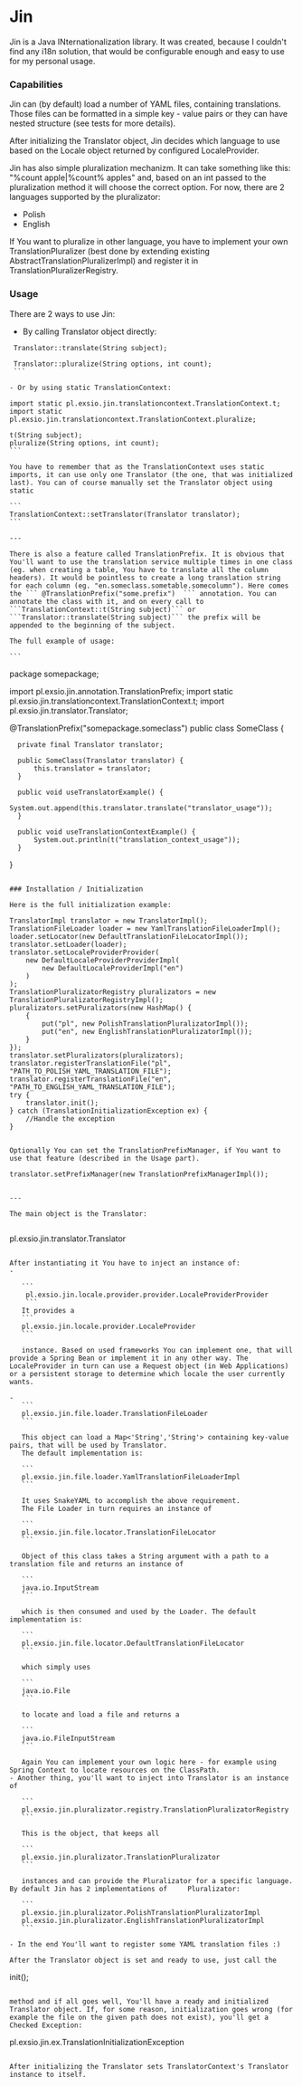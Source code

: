 # Jin
Jin is a Java INternationalization library. It was created, because I couldn't find any i18n solution, that would be configurable enough and easy to use for my personal usage.

### Capabilities

Jin can (by default) load a number of YAML files, containing translations. Those files can be formatted in a simple key - value pairs or they can have nested structure (see tests for more details). 

After initializing the Translator object, Jin decides which language to use based on the Locale object returned by configured LocaleProvider.

Jin has also simple pluralization mechanizm. It can take something like this: "%count apple|%count% apples" and, based on an int passed to the pluralization method it will choose the correct option. For now, there are 2 languages supported by the pluralizator:
- Polish
- English

If You want to pluralize in other language, you have to implement your own TranslationPluralizer (best done by extending existing AbstractTranslationPluralizerImpl) and register it in TranslationPluralizerRegistry.

### Usage
There are 2 ways to use Jin:
   -  By calling Translator object directly:

   ```
    Translator::translate(String subject);
    
    Translator::pluralize(String options, int count);
    ```
    
   - Or by using static TranslationContext:
   
   ```
    import static pl.exsio.jin.translationcontext.TranslationContext.t;
    import static pl.exsio.jin.translationcontext.TranslationContext.pluralize;
    
    t(String subject);
    pluralize(String options, int count);
    ```
    
    You have to remember that as the TranslationContext uses static imports, it can use only one Translator (the one, that was initialized last). You can of course manually set the Translator object using static
    
    ```
    TranslationContext::setTranslator(Translator translator);
    ```
    
    ---
    
    There is also a feature called TranslationPrefix. It is obvious that You'll want to use the translation service multiple times in one class (eg. when creating a table, You have to translate all the column headers). It would be pointless to create a long translation string for each column (eg. "en.someclass.sometable.somecolumn"). Here comes the ``` @TranslationPrefix("some.prefix")  ``` annotation. You can annotate the class with it, and on every call to ```TranslationContext::t(String subject)``` or ```Translator::translate(String subject)``` the prefix will be appended to the beginning of the subject. 
    
    The full example of usage:
    
    ```
    
   package somepackage;

   import pl.exsio.jin.annotation.TranslationPrefix;
   import static pl.exsio.jin.translationcontext.TranslationContext.t;
   import pl.exsio.jin.translator.Translator;

   @TranslationPrefix("somepackage.someclass")
   public class SomeClass {
      
      private final Translator translator;
  
      public SomeClass(Translator translator) {
          this.translator = translator;
      }
      
      public void useTranslatorExample() {
          System.out.append(this.translator.translate("translator_usage"));
      }
      
      public void useTranslationContextExample() {
          System.out.println(t("translation_context_usage"));
      }
  }
        
   ```
    
### Installation / Initialization

Here is the full initialization example:

```
    TranslatorImpl translator = new TranslatorImpl();
    TranslationFileLoader loader = new YamlTranslationFileLoaderImpl();
    loader.setLocator(new DefaultTranslationFileLocatorImpl());
    translator.setLoader(loader);
    translator.setLocaleProviderProvider(
        new DefaultLocaleProviderProviderImpl(
            new DefaultLocaleProviderImpl("en")
        )
    );
    TranslationPluralizatorRegistry pluralizators = new TranslationPluralizatorRegistryImpl();
    pluralizators.setPuralizators(new HashMap() {
        {
            put("pl", new PolishTranslationPluralizatorImpl());
            put("en", new EnglishTranslationPluralizatorImpl());
        }
    });
    translator.setPluralizators(pluralizators);
    translator.registerTranslationFile("pl", "PATH_TO_POLISH_YAML_TRANSLATION_FILE");
    translator.registerTranslationFile("en", "PATH_TO_ENGLISH_YAML_TRANSLATION_FILE");
    try {
        translator.init();
    } catch (TranslationInitializationException ex) {
        //Handle the exception
    }
```

Optionally You can set the TranslationPrefixManager, if You want to use that feature (described in the Usage part).

```
    translator.setPrefixManager(new TranslationPrefixManagerImpl());
```

---

The main object is the Translator:
 
 ```
 pl.exsio.jin.translator.Translator
 ```
 
After instantiating it You have to inject an instance of:
 - 
    
    ```
     pl.exsio.jin.locale.provider.provider.LocaleProviderProvider
     ```
    It provides a 
    ```
    pl.exsio.jin.locale.provider.LocaleProvider
    ```
    
    instance. Based on used frameworks You can implement one, that will provide a Spring Bean or implement it in any other way. The LocaleProvider in turn can use a Request object (in Web Applications) or a persistent storage to determine which locale the user currently wants.
    
- 
    ```
    pl.exsio.jin.file.loader.TranslationFileLoader
    ```
    
    This object can load a Map<'String','String'> containing key-value pairs, that will be used by Translator.
    The default implementation is:
    
    ```
    pl.exsio.jin.file.loader.YamlTranslationFileLoaderImpl
    ```
    
    It uses SnakeYAML to accomplish the above requirement.
    The File Loader in turn requires an instance of
    
    ```
    pl.exsio.jin.file.locator.TranslationFileLocator
    ```
    
    Object of this class takes a String argument with a path to a translation file and returns an instance of
    
    ```
    java.io.InputStream
    ```
    
    which is then consumed and used by the Loader. The default implementation is:
    
    ```
    pl.exsio.jin.file.locator.DefaultTranslationFileLocator
    ```
    
    which simply uses 
    
    ```
    java.io.File
    ```
    
    to locate and load a file and returns a 
    
    ```
    java.io.FileInputStream
    ```
    
    Again You can implement your own logic here - for example using Spring Context to locate resources on the ClassPath.
- Another thing, you'll want to inject into Translator is an instance of

    ```
    pl.exsio.jin.pluralizator.registry.TranslationPluralizatorRegistry
    ```

    This is the object, that keeps all 

    ```
    pl.exsio.jin.pluralizator.TranslationPluralizator
    ```

    instances and can provide the Pluralizator for a specific language. By default Jin has 2 implementations of     Pluralizator:

    ```
    pl.exsio.jin.pluralizator.PolishTranslationPluralizatorImpl
    pl.exsio.jin.pluralizator.EnglishTranslationPluralizatorImpl
    ```

- In the end You'll want to register some YAML translation files :)

After the Translator object is set and ready to use, just call the 

```
init();
```

method and if all goes well, You'll have a ready and initialized Translator object. If, for some reason, initialization goes wrong (for example the file on the given path does not exist), you'll get a Checked Exception:

```
pl.exsio.jin.ex.TranslationInitializationException
```

After initializing the Translator sets TranslatorContext's Translator instance to itself.
